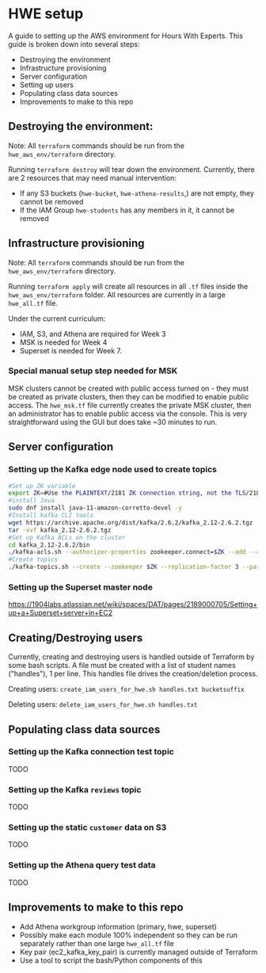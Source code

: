 # HWE setup

A guide to setting up the AWS environment for Hours With Experts. This guide is broken down into several steps:

* Destroying the environment
* Infrastructure provisioning
* Server configuration
* Setting up users
* Populating class data sources
* Improvements to make to this repo

## Destroying the environment:

Note: All `terraform` commands should be run from the `hwe_aws_env/terraform` directory.

Running `terraform destroy` will tear down the environment. Currently, there are 2 resources that may need manual intervention:

 * If any S3 buckets (`hwe-bucket`,  `hwe-athena-results`,) are not empty, they cannot be removed
 * If the IAM Group `hwe-students` has any members in it, it cannot be removed
 
## Infrastructure provisioning

Note: All `terraform` commands should be run from the `hwe_aws_env/terraform` directory.

Running `terraform apply` will create all resources in all `.tf` files inside the `hwe_aws_env/terraform` folder. All resources are currently in a large `hwe_all.tf` file.

Under the current curriculum:
* IAM, S3, and Athena are required for Week 3
* MSK is needed for Week 4
* Superset is needed for Week 7.

### Special manual setup step needed for MSK

MSK clusters cannot be created with public access turned on - they must be created as private clusters, then they can be modified to enable public access. The `hwe_msk.tf` file currently creates the private MSK cluster, then an administrator has to enable public access via the console. This is very straightforward using the GUI but does take ~30 minutes to run.

## Server configuration

### Setting up the Kafka edge node used to create topics

```bash
#Set up ZK variable
export ZK=#Use the PLAINTEXT/2181 ZK connection string, not the TLS/2182 one
#install Java
sudo dnf install java-11-amazon-corretto-devel -y
#Install kafka CLI tools
wget https://archive.apache.org/dist/kafka/2.6.2/kafka_2.12-2.6.2.tgz
tar -xvf kafka_2.12-2.6.2.tgz
#Set up Kafka ACLs on the cluster
cd kafka_2.12-2.6.2/bin
./kafka-acls.sh --authorizer-properties zookeeper.connect=$ZK --add --allow-principal 'User:*' --operation All --topic '*' --group '*'
#Create topics
./kafka-topics.sh --create --zookeeper $ZK --replication-factor 3 --partitions 1 --topic kafka-connection-test
```

### Setting up the Superset master node
https://1904labs.atlassian.net/wiki/spaces/DAT/pages/2189000705/Setting+up+a+Superset+server+in+EC2

## Creating/Destroying users

Currently, creating and destroying users is handled outside of Terraform by some bash scripts. A file must be created with a list of student names ("handles"), 1 per line. This handles file drives the creation/deletion process.

Creating users:
`create_iam_users_for_hwe.sh handles.txt bucketsuffix`

Deleting users:
`delete_iam_users_for_hwe.sh handles.txt`

## Populating class data sources

### Setting up the Kafka connection test topic
TODO

### Setting up the Kafka `reviews` topic
TODO

### Setting up the static `customer` data on S3
TODO

### Setting up the Athena query test data
TODO

## Improvements to make to this repo
* Add Athena workgroup information (primary, hwe, superset)
* Possibly make each module 100% independent so they can be run separately rather than one large `hwe_all.tf` file
* Key pair (ec2_kafka_key_pair) is currently managed outside of Terraform
* Use a tool to script the bash/Python components of this
